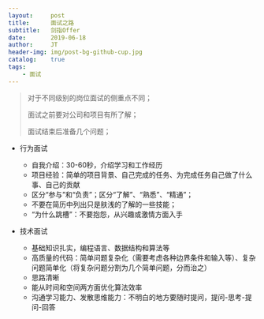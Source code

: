 ```yaml
---
layout:     post
title:      面试之路
subtitle:   剑指Offer
date:       2019-06-18
author:     JT
header-img: img/post-bg-github-cup.jpg
catalog:    true
tags:
    - 面试
---
```


> 对于不同级别的岗位面试的侧重点不同；
> 
> 面试之前要对公司和项目有所了解；
> 
> 面试结束后准备几个问题；

* 行为面试
	* 自我介绍：30-60秒，介绍学习和工作经历
	* 项目经验：简单的项目背景、自己完成的任务、为完成任务自己做了什么事、自己的贡献
	* 区分“参与”和“负责”；区分“了解”、“熟悉”、“精通”；
	* 不要在简历中列出只是肤浅的了解的一些技能；
	* “为什么跳槽”：不要抱怨，从兴趣或激情方面入手

* 技术面试
	* 基础知识扎实，编程语言、数据结构和算法等
	* 高质量的代码：简单问题复杂化（需要考虑各种边界条件和输入等）、复杂问题简单化（将复杂问题分割为几个简单问题，分而治之）
	* 思路清晰
	* 能从时间和空间两方面优化算法效率
	* 沟通学习能力、发散思维能力：不明白的地方要随时提问，提问-思考-提问-回答 















